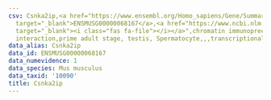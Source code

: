 ```yaml
---
csv: Csnka2ip,<a href="https://www.ensembl.org/Homo_sapiens/Gene/Summary?db=core;g=ENSMUSG00000068167"
  target="_blank">ENSMUSG00000068167</a>,<a href="https://www.ncbi.nlm.nih.gov/pubmed/25450459"
  target="_blank"><i class="fas fa-file"></i></a>",chromatin immunoprecipitation assay,direct
  interaction,prime adult stage, testis, Spermatocyte,,,transcriptional regulation,
data_alias: Csnka2ip
data_id: ENSMUSG00000068167
data_numevidence: 1
data_species: Mus musculus
data_taxid: '10090'
title: Csnka2ip
---
```

